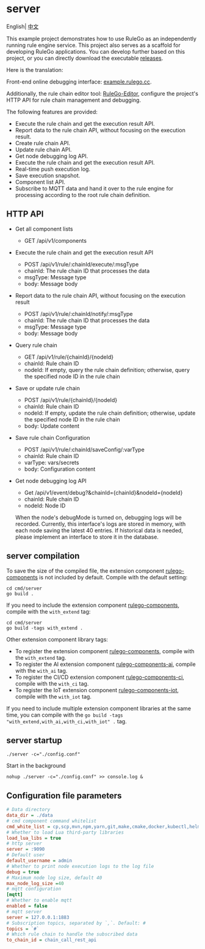 # server

English| [中文](README_ZH.md)

This example project demonstrates how to use RuleGo as an independently running rule engine service. This project also serves as a scaffold for developing RuleGo applications. You can develop further based on this project, or you can directly download the executable [releases](https://github.com/rulego/rulego/releases).

Here is the translation:

Front-end online debugging interface: [example.rulego.cc](https://example.rulego.cc/).

Additionally, the rule chain editor tool: [RuleGo-Editor](https://editor.rulego.cc/), configure the project's HTTP API for rule chain management and debugging.

The following features are provided:

* Execute the rule chain and get the execution result API.
* Report data to the rule chain API, without focusing on the execution result.
* Create rule chain API.
* Update rule chain API.
* Get node debugging log API.
* Execute the rule chain and get the execution result API.
* Real-time push execution log.
* Save execution snapshot.
* Component list API.
* Subscribe to MQTT data and hand it over to the rule engine for processing according to the root rule chain definition.

## HTTP API

* Get all component lists
  - GET /api/v1/components

* Execute the rule chain and get the execution result API
  - POST /api/v1/rule/:chainId/execute/:msgType
  - chainId: The rule chain ID that processes the data
  - msgType: Message type
  - body: Message body

* Report data to the rule chain API, without focusing on the execution result
  - POST /api/v1/rule/:chainId/notify/:msgType
  - chainId: The rule chain ID that processes the data
  - msgType: Message type
  - body: Message body

* Query rule chain
  - GET /api/v1/rule/{chainId}/{nodeId}
  - chainId: Rule chain ID
  - nodeId: If empty, query the rule chain definition; otherwise, query the specified node ID in the rule chain

* Save or update rule chain
  - POST /api/v1/rule/{chainId}/{nodeId}
  - chainId: Rule chain ID
  - nodeId: If empty, update the rule chain definition; otherwise, update the specified node ID in the rule chain
  - body: Update content

* Save rule chain Configuration
  - POST /api/v1/rule/:chainId/saveConfig/:varType
  - chainId: Rule chain ID
  - varType: vars/secrets
  - body: Configuration content

* Get node debugging log API
  - Get /api/v1/event/debug?&chainId={chainId}&nodeId={nodeId}
  - chainId: Rule chain ID
  - nodeId: Node ID

  When the node's debugMode is turned on, debugging logs will be recorded. Currently, this interface's logs are stored in memory, with each node saving the latest 40 entries. If historical data is needed, please implement an interface to store it in the database.

## server compilation

To save the size of the compiled file, the extension component [rulego-components](https://github.com/rulego/rulego-components) is not included by default. Compile with the default setting:

```shell
cd cmd/server
go build .
```

If you need to include the extension component [rulego-components](https://github.com/rulego/rulego-components), compile with the `with_extend` tag:

```shell
cd cmd/server
go build -tags with_extend .
```
Other extension component library tags:
- To register the extension component [rulego-components](https://github.com/rulego/rulego-components), compile with the `with_extend` tag.
- To register the AI extension component [rulego-components-ai](https://github.com/rulego/rulego-components-ai), compile with the `with_ai` tag.
- To register the CI/CD extension component [rulego-components-ci](https://github.com/rulego/rulego-components-ci), compile with the `with_ci` tag.
- To register the IoT extension component [rulego-components-iot](https://github.com/rulego/rulego-components-iot), compile with the `with_iot` tag.

If you need to include multiple extension component libraries at the same time, you can compile with the `go build -tags "with_extend,with_ai,with_ci,with_iot" .` tag.

## server startup

```shell
./server -c="./config.conf"
```

Start in the background

```shell
nohup ./server -c="./config.conf" >> console.log &
```

## Configuration file parameters
```ini
# Data directory
data_dir = ./data
# cmd component command whitelist
cmd_white_list = cp,scp,mvn,npm,yarn,git,make,cmake,docker,kubectl,helm,ansible,puppet,pytest,python,python3,pip,go,java,dotnet,gcc,g++,ctest
# Whether to load Lua third-party libraries
load_lua_libs = true
# http server
server = :9090
# Default user
default_username = admin
# Whether to print node execution logs to the log file
debug = true
# Maximum node log size, default 40
max_node_log_size =40
# mqtt configuration
[mqtt]
# Whether to enable mqtt
enabled = false
# mqtt server
server = 127.0.0.1:1883
# Subscription topics, separated by `,`. Default: #
topics = `#`
# Which rule chain to handle the subscribed data
to_chain_id = chain_call_rest_api
```